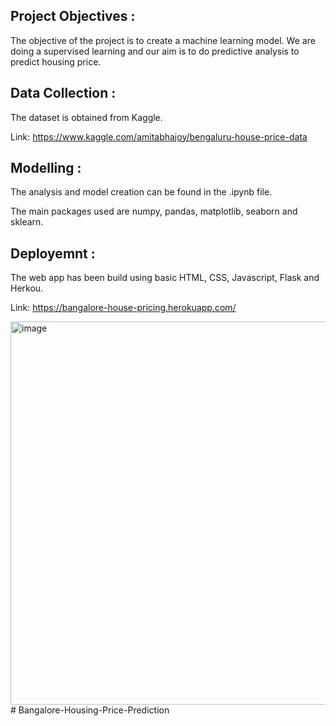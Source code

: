 
## Project Objectives :
The objective of the project is to create a machine learning model. We are doing a supervised learning and our aim is to do predictive analysis to predict housing price.

## Data Collection :
The dataset is obtained from Kaggle.

Link: https://www.kaggle.com/amitabhajoy/bengaluru-house-price-data

## Modelling :
The analysis and model creation can be found in the .ipynb file.

The main packages used are numpy, pandas, matplotlib, seaborn and sklearn.

## Deployemnt :
 The web app has been build using basic HTML, CSS, Javascript, Flask and Herkou.
 
Link: https://bangalore-house-pricing.herokuapp.com/

<img width="1349" height="613" alt="image" src="https://github.com/user-attachments/assets/3f2c55ad-d78c-4a2b-8b0d-d2d5e9db39a0" /># Bangalore-Housing-Price-Prediction




